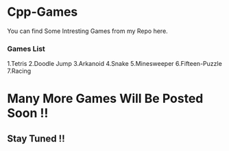 # Cpp-Games
You can find Some Intresting Games from my Repo here.

### Games List

1.Tetris
2.Doodle Jump
3.Arkanoid
4.Snake
5.Minesweeper
6.Fifteen-Puzzle
7.Racing

# Many More Games Will Be Posted Soon !!
## Stay Tuned !!

